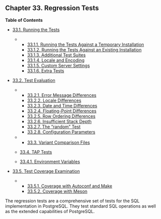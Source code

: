 ## Chapter 33. Regression Tests

**Table of Contents**

* [33.1. Running the Tests](regress-run)

  * *   [33.1.1. Running the Tests Against a Temporary Installation](regress-run#REGRESS-RUN-TEMP-INST)
    * [33.1.2. Running the Tests Against an Existing Installation](regress-run#REGRESS-RUN-EXISTING-INST)
    * [33.1.3. Additional Test Suites](regress-run#REGRESS-ADDITIONAL)
    * [33.1.4. Locale and Encoding](regress-run#REGRESS-RUN-LOCALE)
    * [33.1.5. Custom Server Settings](regress-run#REGRESS-RUN-CUSTOM-SETTINGS)
    * [33.1.6. Extra Tests](regress-run#REGRESS-RUN-EXTRA-TESTS)

* [33.2. Test Evaluation](regress-evaluation)

  * *   [33.2.1. Error Message Differences](regress-evaluation#REGRESS-EVALUATION-MESSAGE-DIFFERENCES)
    * [33.2.2. Locale Differences](regress-evaluation#REGRESS-EVALUATION-LOCALE-DIFFERENCES)
    * [33.2.3. Date and Time Differences](regress-evaluation#REGRESS-EVALUATION-DATE-TIME-DIFFERENCES)
    * [33.2.4. Floating-Point Differences](regress-evaluation#REGRESS-EVALUATION-FLOAT-DIFFERENCES)
    * [33.2.5. Row Ordering Differences](regress-evaluation#REGRESS-EVALUATION-ORDERING-DIFFERENCES)
    * [33.2.6. Insufficient Stack Depth](regress-evaluation#REGRESS-EVALUATION-STACK-DEPTH)
    * [33.2.7. The “random” Test](regress-evaluation#REGRESS-EVALUATION-RANDOM-TEST)
    * [33.2.8. Configuration Parameters](regress-evaluation#REGRESS-EVALUATION-CONFIG-PARAMS)

  * *   [33.3. Variant Comparison Files](regress-variant)
  * [33.4. TAP Tests](regress-tap)

    

  * [33.4.1. Environment Variables](regress-tap#REGRESS-TAP-VARS)

* [33.5. Test Coverage Examination](regress-coverage)

  * *   [33.5.1. Coverage with Autoconf and Make](regress-coverage#REGRESS-COVERAGE-CONFIGURE)
    * [33.5.2. Coverage with Meson](regress-coverage#REGRESS-COVERAGE-MESON)

The regression tests are a comprehensive set of tests for the SQL implementation in PostgreSQL. They test standard SQL operations as well as the extended capabilities of PostgreSQL.